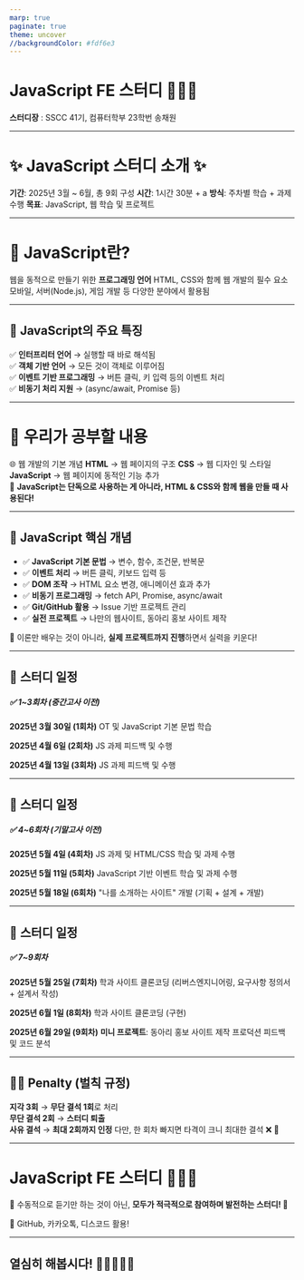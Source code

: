 ```yaml
---
marp: true
paginate: true
theme: uncover
//backgroundColor: #fdf6e3
---
```


# JavaScript FE 스터디 👩🏻‍💻

**스터디장** : SSCC 41기, 컴퓨터학부 23학번 송채원

---

# ✨ JavaScript 스터디 소개 ✨

**기간**: 2025년 3월 ~ 6월, 총 9회 구성
**시간**: 1시간 30분 + a
**방식**: 주차별 학습 + 과제 수행
**목표**: JavaScript, 웹 학습 및 프로젝트

---


# 🚀 JavaScript란?

웹을 동적으로 만들기 위한 **프로그래밍 언어**
HTML, CSS와 함께 웹 개발의 필수 요소
모바일, 서버(Node.js), 게임 개발 등 다양한 분야에서 활용됨

---

## 🎯 JavaScript의 주요 특징

✅ **인터프리터 언어** → 실행할 때 바로 해석됨  
✅ **객체 기반 언어** → 모든 것이 객체로 이루어짐  
✅ **이벤트 기반 프로그래밍** → 버튼 클릭, 키 입력 등의 이벤트 처리  
✅ **비동기 처리 지원** → (async/await, Promise 등)

---

# 🎯 우리가 공부할 내용

🌐 웹 개발의 기본 개념
**HTML** → 웹 페이지의 구조
**CSS** → 웹 디자인 및 스타일
**JavaScript** → 웹 페이지에 동적인 기능 추가
<br>
📝 **JavaScript는 단독으로 사용하는 게 아니라, 
HTML & CSS와 함께 웹을 만들 때 사용된다!**

---

## 🚀 JavaScript 핵심 개념

- ✅ **JavaScript 기본 문법** → 변수, 함수, 조건문, 반복문 
- ✅ **이벤트 처리** → 버튼 클릭, 키보드 입력 등  
- ✅ **DOM 조작** → HTML 요소 변경, 애니메이션 효과 추가  
- ✅ **비동기 프로그래밍** → fetch API, Promise, async/await  
- ✅ **Git/GitHub 활용** → Issue 기반 프로젝트 관리  
- ✅ **실전 프로젝트** → 나만의 웹사이트, 동아리 홍보 사이트 제작  

🚀 이론만 배우는 것이 아니라, 
**실제 프로젝트까지 진행**하면서 실력을 키운다!

---

## 📅 스터디 일정 

##### ✅ 1~3회차 (중간고사 이전)

**2025년 3월 30일 (1회차)**
OT 및 JavaScript 기본 문법 학습

**2025년 4월 6일 (2회차)**
JS 과제 피드백 및 수행

**2025년 4월 13일 (3회차)**
JS 과제 피드백 및 수행


---

## 📅 스터디 일정 

##### ✅ 4~6회차 (기말고사 이전)

**2025년 5월 4일 (4회차)**
JS 과제 및 HTML/CSS 학습 및 과제 수행

**2025년 5월 11일 (5회차)**
JavaScript 기반 이벤트 학습 및 과제 수행

**2025년 5월 18일 (6회차)**
"나를 소개하는 사이트" 개발 (기획 + 설계 + 개발)

---

## 📅 스터디 일정 

##### ✅ 7~9회차 

**2025년 5월 25일 (7회차)**
학과 사이트 클론코딩 
(리버스엔지니어링, 요구사항 정의서 + 설계서 작성)

**2025년 6월 1일 (8회차)**
학과 사이트 클론코딩 (구현)

**2025년 6월 29일 (9회차)**
**미니 프로젝트**: 동아리 홍보 사이트 제작
프로덕션 피드백 및 코드 분석


---

## 👮🏻 Penalty (벌칙 규정)

**지각 3회** → **무단 결석 1회**로 처리  
**무단 결석 2회** → **스터디 퇴출**  
**사유 결석** → **최대 2회까지 인정** 
다만, 한 회차 빠지면 타격이 크니 최대한 결석 ❌ 🙏

---

# JavaScript FE 스터디 👩🏻‍💻

💬 수동적으로 듣기만 하는 것이 아닌, 
**모두가 적극적으로 참여하며 발전하는 스터디! 🚀**  

📌 GitHub, 카카오톡, 디스코드 활용!

---

## 열심히 해봅시다! 🙇🏻‍♀️🙇🏻